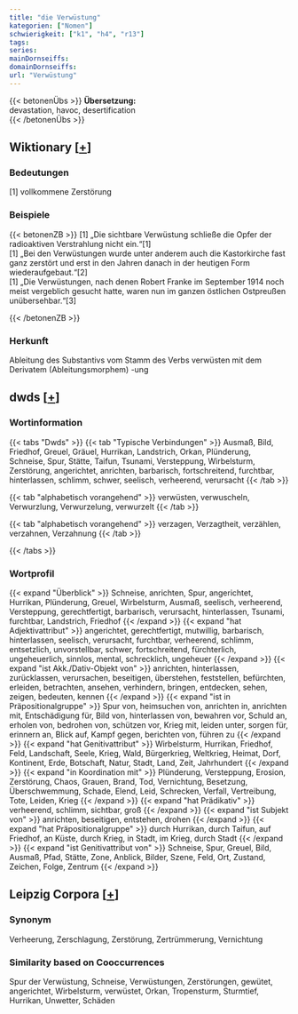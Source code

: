 ```yaml
---
title: "die Verwüstung"
kategorien: ["Nomen"]
schwierigkeit: ["k1", "h4", "r13"]
tags:
series:
mainDornseiffs:
domainDornseiffs:
url: "Verwüstung"
---
```


{{< betonenÜbs >}}
**Übersetzung:**  
devastation, havoc, desertification  
{{< /betonenÜbs >}}

## Wiktionary [[+](https://de.wiktionary.org/wiki/Verwüstung)]

### Bedeutungen
[1] vollkommene Zerstörung  

### Beispiele
{{< betonenZB >}}
[1] „Die sichtbare Verwüstung schließe die Opfer der radioaktiven Verstrahlung nicht ein.“[1]  
[1] „Bei den Verwüstungen wurde unter anderem auch die Kastorkirche fast ganz zerstört und erst in den Jahren danach in der heutigen Form wiederaufgebaut.“[2]  
[1] „Die Verwüstungen, nach denen Robert Franke im September 1914 noch meist vergeblich gesucht hatte, waren nun im ganzen östlichen Ostpreußen unübersehbar.“[3]  

{{< /betonenZB >}}
### Herkunft
Ableitung des Substantivs vom Stamm des Verbs verwüsten mit dem Derivatem (Ableitungsmorphem) -ung  



## dwds [[+](https://www.dwds.de/wb/Verwüstung)]

### Wortinformation
{{< tabs "Dwds" >}}
{{< tab "Typische Verbindungen" >}}
Ausmaß, Bild, Friedhof, Greuel, Gräuel, Hurrikan, Landstrich, Orkan, Plünderung, Schneise, Spur, Stätte, Taifun, Tsunami, Versteppung, Wirbelsturm, Zerstörung, angerichtet, anrichten, barbarisch, fortschreitend, furchtbar, hinterlassen, schlimm, schwer, seelisch, verheerend, verursacht
{{< /tab >}}

{{< tab "alphabetisch vorangehend" >}}
verwüsten, verwuscheln, Verwurzlung, Verwurzelung, verwurzelt
{{< /tab >}}

{{< tab "alphabetisch vorangehend" >}}
verzagen, Verzagtheit, verzählen, verzahnen, Verzahnung
{{< /tab >}}

{{< /tabs >}}

### Wortprofil
{{< expand "Überblick" >}} Schneise, anrichten, Spur, angerichtet, Hurrikan, Plünderung, Greuel, Wirbelsturm, Ausmaß, seelisch, verheerend, Versteppung, gerechtfertigt, barbarisch, verursacht, hinterlassen, Tsunami, furchtbar, Landstrich, Friedhof {{< /expand >}}
{{< expand "hat Adjektivattribut" >}} angerichtet, gerechtfertigt, mutwillig, barbarisch, hinterlassen, seelisch, verursacht, furchtbar, verheerend, schlimm, entsetzlich, unvorstellbar, schwer, fortschreitend, fürchterlich, ungeheuerlich, sinnlos, mental, schrecklich, ungeheuer {{< /expand >}}
{{< expand "ist Akk./Dativ-Objekt von" >}} anrichten, hinterlassen, zurücklassen, verursachen, beseitigen, überstehen, feststellen, befürchten, erleiden, betrachten, ansehen, verhindern, bringen, entdecken, sehen, zeigen, bedeuten, kennen {{< /expand >}}
{{< expand "ist in Präpositionalgruppe" >}} Spur von, heimsuchen von, anrichten in, anrichten mit, Entschädigung für, Bild von, hinterlassen von, bewahren vor, Schuld an, erholen von, bedrohen von, schützen vor, Krieg mit, leiden unter, sorgen für, erinnern an, Blick auf, Kampf gegen, berichten von, führen zu {{< /expand >}}
{{< expand "hat Genitivattribut" >}} Wirbelsturm, Hurrikan, Friedhof, Feld, Landschaft, Seele, Krieg, Wald, Bürgerkrieg, Weltkrieg, Heimat, Dorf, Kontinent, Erde, Botschaft, Natur, Stadt, Land, Zeit, Jahrhundert {{< /expand >}}
{{< expand "in Koordination mit" >}} Plünderung, Versteppung, Erosion, Zerstörung, Chaos, Grauen, Brand, Tod, Vernichtung, Besetzung, Überschwemmung, Schade, Elend, Leid, Schrecken, Verfall, Vertreibung, Tote, Leiden, Krieg {{< /expand >}}
{{< expand "hat Prädikativ" >}} verheerend, schlimm, sichtbar, groß {{< /expand >}}
{{< expand "ist Subjekt von" >}} anrichten, beseitigen, entstehen, drohen {{< /expand >}}
{{< expand "hat Präpositionalgruppe" >}} durch Hurrikan, durch Taifun, auf Friedhof, an Küste, durch Krieg, in Stadt, im Krieg, durch Stadt {{< /expand >}}
{{< expand "ist Genitivattribut von" >}} Schneise, Spur, Greuel, Bild, Ausmaß, Pfad, Stätte, Zone, Anblick, Bilder, Szene, Feld, Ort, Zustand, Zeichen, Folge, Zentrum {{< /expand >}}

## Leipzig Corpora [[+](https://corpora.uni-leipzig.de/en/res?word=Verwüstung&corpusId=deu_newscrawl-public_2018)]


### Synonym
Verheerung, Zerschlagung, Zerstörung, Zertrümmerung, Vernichtung


### Similarity based on Cooccurrences
Spur der Verwüstung, Schneise, Verwüstungen, Zerstörungen, gewütet, angerichtet, Wirbelsturm, verwüstet, Orkan, Tropensturm, Sturmtief, Hurrikan, Unwetter, Schäden

